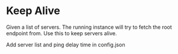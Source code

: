 # Keep Alive

Given a list of servers. The running instance will try to fetch the root endpoint from.
Use this to keep servers alive.

Add server list and ping delay time in config.json